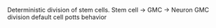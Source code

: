 Deterministic division of stem cells.
Stem cell -> GMC -> Neuron
GMC division default cell potts behavior